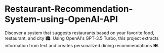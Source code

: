# Restaurant-Recommendation-System-using-OpenAI-API
 Discover a system that suggests restaurants based on your favorite food, restaurant, and city 🏙️. Using OpenAI's GPT-3.5 Turbo, this project extracts information from text and creates personalized dining recommendations 🍽️.

